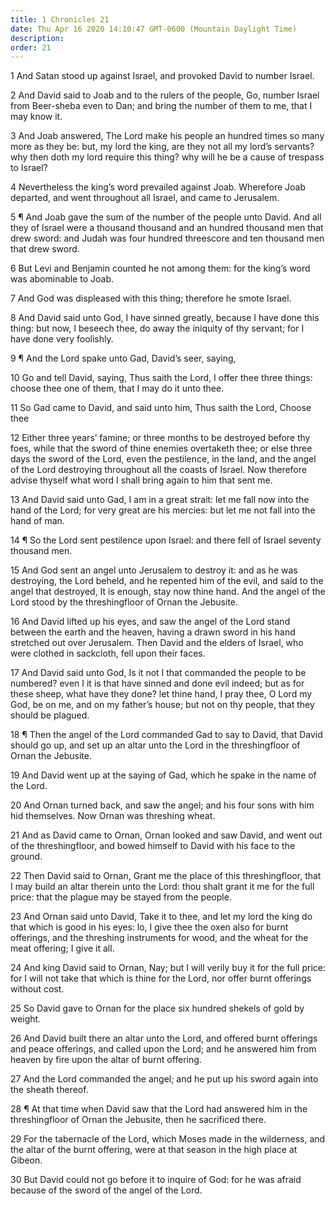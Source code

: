 ```yaml
---
title: 1 Chronicles 21
date: Thu Apr 16 2020 14:10:47 GMT-0600 (Mountain Daylight Time)
description: 
order: 21
---
```


<p>1 And Satan stood up against Israel, and provoked David to number Israel.</p>
<p>
  2 And David said to Joab and to the rulers of the people, Go, number Israel
  from Beer-sheba even to Dan; and bring the number of them to me, that I may
  know it.
</p>
<p>
  3 And Joab answered, The Lord make his people an hundred times so many more as
  they be: but, my lord the king, are they not all my lord&#x2019;s servants?
  why then doth my lord require this thing? why will he be a cause of trespass
  to Israel?
</p>
<p>
  4 Nevertheless the king&#x2019;s word prevailed against Joab. Wherefore Joab
  departed, and went throughout all Israel, and came to Jerusalem.
</p>
<p>
  5 &#xB6; And Joab gave the sum of the number of the people unto David. And all
  they of Israel were a thousand thousand and an hundred thousand men that drew
  sword: and Judah was four hundred threescore and ten thousand men that drew
  sword.
</p>
<p>
  6 But Levi and Benjamin counted he not among them: for the king&#x2019;s word
  was abominable to Joab.
</p>
<p>7 And God was displeased with this thing; therefore he smote Israel.</p>
<p>
  8 And David said unto God, I have sinned greatly, because I have done this
  thing: but now, I beseech thee, do away the iniquity of thy servant; for I
  have done very foolishly.
</p>
<p>9 &#xB6; And the Lord spake unto Gad, David&#x2019;s seer, saying,</p>
<p>
  10 Go and tell David, saying, Thus saith the Lord, I offer thee three things:
  choose thee one of them, that I may do it unto thee.
</p>
<p>
  11 So Gad came to David, and said unto him, Thus saith the Lord, Choose thee
</p>
<p>
  12 Either three years&#x2019; famine; or three months to be destroyed before
  thy foes, while that the sword of thine enemies overtaketh thee; or else three
  days the sword of the Lord, even the pestilence, in the land, and the angel of
  the Lord destroying throughout all the coasts of Israel. Now therefore advise
  thyself what word I shall bring again to him that sent me.
</p>
<p>
  13 And David said unto Gad, I am in a great strait: let me fall now into the
  hand of the Lord; for very great are his mercies: but let me not fall into the
  hand of man.
</p>
<p>
  14 &#xB6; So the Lord sent pestilence upon Israel: and there fell of Israel
  seventy thousand men.
</p>
<p>
  15 And God sent an angel unto Jerusalem to destroy it: and as he was
  destroying, the Lord beheld, and he repented him of the evil, and said to the
  angel that destroyed, It is enough, stay now thine hand. And the angel of the
  Lord stood by the threshingfloor of Ornan the Jebusite.
</p>
<p>
  16 And David lifted up his eyes, and saw the angel of the Lord stand between
  the earth and the heaven, having a drawn sword in his hand stretched out over
  Jerusalem. Then David and the elders of Israel, who were clothed in sackcloth,
  fell upon their faces.
</p>
<p>
  17 And David said unto God, Is it not I that commanded the people to be
  numbered? even I it is that have sinned and done evil indeed; but as for these
  sheep, what have they done? let thine hand, I pray thee, O Lord my God, be on
  me, and on my father&#x2019;s house; but not on thy people, that they should
  be plagued.
</p>
<p>
  18 &#xB6; Then the angel of the Lord commanded Gad to say to David, that David
  should go up, and set up an altar unto the Lord in the threshingfloor of Ornan
  the Jebusite.
</p>
<p>
  19 And David went up at the saying of Gad, which he spake in the name of the
  Lord.
</p>
<p>
  20 And Ornan turned back, and saw the angel; and his four sons with him hid
  themselves. Now Ornan was threshing wheat.
</p>
<p>
  21 And as David came to Ornan, Ornan looked and saw David, and went out of the
  threshingfloor, and bowed himself to David with his face to the ground.
</p>
<p>
  22 Then David said to Ornan, Grant me the place of this threshingfloor, that I
  may build an altar therein unto the Lord: thou shalt grant it me for the full
  price: that the plague may be stayed from the people.
</p>
<p>
  23 And Ornan said unto David, Take it to thee, and let my lord the king do
  that which is good in his eyes: lo, I give thee the oxen also for burnt
  offerings, and the threshing instruments for wood, and the wheat for the meat
  offering; I give it all.
</p>
<p>
  24 And king David said to Ornan, Nay; but I will verily buy it for the full
  price: for I will not take that which is thine for the Lord, nor offer burnt
  offerings without cost.
</p>
<p>
  25 So David gave to Ornan for the place six hundred shekels of gold by weight.
</p>
<p>
  26 And David built there an altar unto the Lord, and offered burnt offerings
  and peace offerings, and called upon the Lord; and he answered him from heaven
  by fire upon the altar of burnt offering.
</p>
<p>
  27 And the Lord commanded the angel; and he put up his sword again into the
  sheath thereof.
</p>
<p>
  28 &#xB6; At that time when David saw that the Lord had answered him in the
  threshingfloor of Ornan the Jebusite, then he sacrificed there.
</p>
<p>
  29 For the tabernacle of the Lord, which Moses made in the wilderness, and the
  altar of the burnt offering, were at that season in the high place at Gibeon.
</p>
<p>
  30 But David could not go before it to inquire of God: for he was afraid
  because of the sword of the angel of the Lord.
</p>
